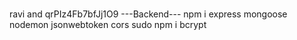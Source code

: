 ###
ravi and qrPIz4Fb7bfJj1O9
---Backend---
npm i express mongoose nodemon jsonwebtoken cors
sudo npm i bcrypt
